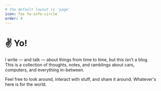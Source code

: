 ```yaml
---
# the default layout is 'page'
icon: fas fa-info-circle
order: 4
---
```


# ✌️ Yo!

I write — and talk — about things from time to time, but this isn't a blog. This is a collection of thoughts, notes, and ramblings about cars, computers, and everything in-between.

Feel free to look around, interact with stuff, and share it around. Whatever's here is for the world.